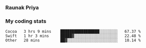 ### Raunak Priya

### My coding stats

<!--START_SECTION:waka-->
```text
Cocoa   3 hrs 9 mins    █████████████████░░░░░░░░   67.37 % 
Swift   1 hr 3 mins     █████▓░░░░░░░░░░░░░░░░░░░   22.48 % 
Other   28 mins         ██▓░░░░░░░░░░░░░░░░░░░░░░   10.14 % 
```
<!--END_SECTION:waka-->
